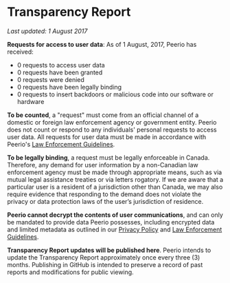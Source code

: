 # Transparency Report

*Last updated: 1 August 2017*

**Requests for access to user data**: As of 1 August, 2017, Peerio has received:
* 0 requests to access user data
* 0 requests have been granted
* 0 requests were denied
* 0 requests have been legally binding
* 0 requests to insert backdoors or malicious code into our software or hardware

**To be counted**, a "request" must come from an official channel of a domestic or foreign law enforcement agency or government entity. Peerio does not count or respond to any individuals' personal requests to access user data. All requests for user data must be made in accordance with Peerio's <a href="https://github.com/PeerioTechnologies/peerio-documentation/blob/master/Law_Enforcement_Guidelines.md">Law Enforcement Guidelines</a>.

**To be legally binding**, a request must be legally enforceable in Canada. Therefore, any demand for user information by a non-Canadian law enforcement agency must be made through appropriate means, such as via mutual legal assistance treaties or via letters rogatory. If we are aware that a particular user is a resident of a jurisdiction other than Canada, we may also require evidence that responding to the demand does not violate the privacy or data protection laws of the user’s jurisdiction of residence. 

**Peerio cannot decrypt the contents of user communications**, and can only be mandated to provide data Peerio possesses, including encrypted data and limited metadata as outlined in our <a href="https://github.com/PeerioTechnologies/peerio-documentation/blob/master/Privacy_Policy.md">Privacy Policy</a> and <a href="https://github.com/PeerioTechnologies/peerio-documentation/blob/master/Law_Enforcement_Guidelines.md">Law Enforcement Guidelines</a>.

**Transparency Report updates will be published here**. Peerio intends to update the Transparency Report approximately once every three (3) months. Publishing in GitHub is intended to preserve a record of past reports and modifications for public viewing.
